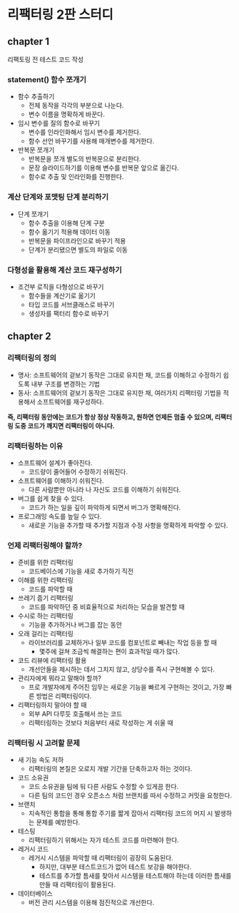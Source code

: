 # 리팩터링 2판 스터디

## chapter 1
리팩토링 전 테스트 코드 작성

### statement() 함수 쪼개기
  - 함수 추출하기
    - 전체 동작을 각각의 부분으로 나눈다.
    - 변수 이름을 명확하게 바꾼다.
  - 임시 변수를 질의 함수로 바꾸기
    - 변수를 인라인화해서 임시 변수를 제거한다.
    - 함수 선언 바꾸기를 사용해 매개변수를 제거한다.
  - 반복문 쪼개기
    - 반복문을 쪼개 별도의 반복문으로 분리한다.
    - 문장 슬라이드하기를 이용해 변수를 반복문 앞으로 옮긴다.
    - 함수로 추출 및 인라인화를 진행한다.

### 계산 단계와 포맷팅 단계 분리하기
   - 단계 쪼개기
     - 함수 추출을 이용해 단계 구분
     - 함수 옮기기 적용해 데이터 이동
     - 반복문을 파이프라인으로 바꾸기 적용
     - 단계가 분리됐으면 별도의 파일로 이동
       
### 다형성을 활용해 계산 코드 재구성하기
  - 조건부 로직을 다형성으로 바꾸기
    - 함수들을 계산기로 옮기기
    - 타입 코드를 서브클래스로 바꾸기
    - 생성자를 팩터리 함수로 바꾸기


## chapter 2
### 리팩터링의 정의
- 명사: 소프트웨어의 겉보기 동작은 그대로 유지한 채, 코드를 이해하고 수정하기 쉽도록 내부 구조를 변경하는 기법
- 동사: 소프트웨어의 겉보기 동작은 그대로 유지한 채, 여러가지 리팩터링 기법을 적용해서 소프트웨어를 재구성하다.

**즉, 리팩터링 동안에는 코드가 항상 정상 작동하고, 원하면 언제든 멈출 수 있으며, 리팩터링 도중 코드가 깨지면 리팩터링이 아니다.**

### 리팩터링하는 이유
- 소프트웨어 설계가 좋아진다.
  - 코드량이 줄어들어 수정하기 쉬워진다.
- 소프트웨어를 이해하기 쉬워진다.
  - 다른 사람뿐만 아니라 나 자신도 코드를 이해하기 쉬워진다.
- 버그를 쉽게 찾을 수 있다.
  - 코드가 하는 일을 깊이 파악하게 되면서 버그가 명확해진다.
- 프로그래밍 속도를 높일 수 있다.
  - 새로운 기능을 추가할 때 추가할 지점과 수정 사항을 명확하게 파악할 수 있다.

### 언제 리팩터링해야 할까?
- 준비를 위한 리팩터링
  - 코드베이스에 기능을 새로 추가하기 직전
- 이해를 위한 리팩터링
  - 코드를 파악할 때
- 쓰레기 줍기 리팩터링
  - 코드를 파악하던 중 비효율적으로 처리하는 모습을 발견할 때
- 수시로 하는 리팩터링
  - 기능을 추가하거나 버그를 잡는 동안
- 오래 걸리는 리팩터링
  - 라이브러리를 교체하거나 일부 코드를 컴포넌트로 빼내는 작업 등을 할 때
    - 몇주에 걸쳐 조금씩 해결하는 편이 효과적일 때가 많다.
- 코드 리뷰에 리팩터링 활용
  - 개선안들을 제시하는 데서 그치지 않고, 상당수를 즉시 구현해볼 수 있다.
- 관리자에게 뭐라고 말해야 할까?
  - 프로 개발자에게 주어진 임무는 새로운 기능을 빠르게 구현하는 것이고, 가장 빠른 방법은 리팩터링이다.
- 리팩터링하지 말아야 할 때
  - 외부 API 다루듯 호출해서 쓰는 코드
  - 리팩터링하는 것보다 처음부터 새로 작성하는 게 쉬울 때

### 리팩터링 시 고려할 문제
- 새 기능 속도 저하
  - 리팩터링의 본질은 오로지 개발 기간을 단축하고자 하는 것이다.
- 코드 소유권
  - 코드 소유권을 팀에 둬 다른 사람도 수정할 수 있게끔 한다.
  - 다른 팀의 코드인 경우 오픈소스 처럼 브랜치를 따서 수정하고 커밋을 요청한다.
- 브랜치
  - 지속적인 통합을 통해 통합 주기를 짧게 잡아서 리팩터링 코드의 머지 시 발생하는 문제를 예방한다.
- 테스팅
  - 리팩터링하기 위해서는 자가 테스트 코드를 마련해야 한다.
- 레거시 코드
  - 레거시 시스템을 파악할 때 리팩터링이 굉장히 도움된다.
    - 하지만, 대부분 테스트코드가 없어 테스트 보강을 해야한다.
    - 테스트를 추가할 틈새를 찾아서 시스템을 테스트해야 하는데 이러한 틈새를 만들 때 리팩터링이 활용된다.
- 데이터베이스
  - 버전 관리 시스템을 이용해 점진적으로 개선한다.

